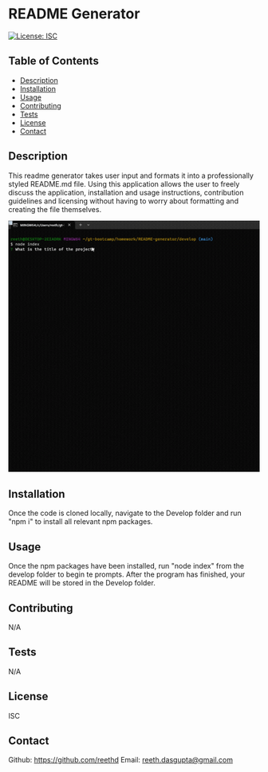 # README Generator
  [![License: ISC](https://img.shields.io/badge/License-ISC-blue.svg)](https://opensource.org/licenses/ISC)

  ## Table of Contents
  - [Description](#description)
  - [Installation](#installation)
  - [Usage](#usage)
  - [Contributing](#contributing)
  - [Tests](#tests) 
  - [License](#license)
  - [Contact](#contact)

  ## Description
  This readme generator takes user input and formats it into a professionally styled README.md file. Using this application allows the user to freely discuss the application, installation and usage instructions, contribution guidelines and licensing without having to worry about formatting and creating the file themselves.
  
  ![](https://github.com/reethd/README-generator/blob/main/readme-gif.gif?raw=true)

  ## Installation
  Once the code is cloned locally, navigate to the Develop folder and run "npm i" to install all relevant npm packages.

  ## Usage
  Once the npm packages have been installed, run "node index" from the develop folder to begin te prompts. After the program has finished, your README will be stored in the Develop folder.

  ## Contributing
  N/A

  ## Tests
  N/A 

  ## License
  ISC

  ## Contact
  Github: https://github.com/reethd
  Email: reeth.dasgupta@gmail.com
